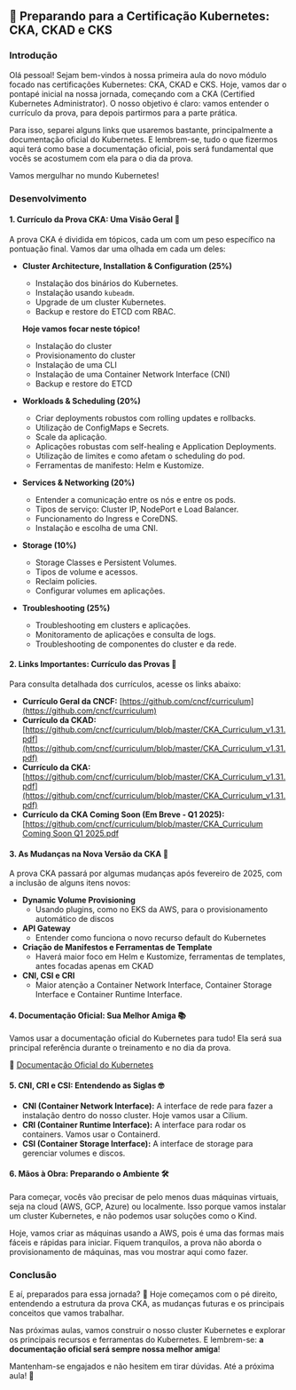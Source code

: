 ## 🚀 Preparando para a Certificação Kubernetes: CKA, CKAD e CKS

### Introdução

Olá pessoal! Sejam bem-vindos à nossa primeira aula do novo módulo focado nas certificações Kubernetes: CKA, CKAD e CKS. Hoje, vamos dar o pontapé inicial na nossa jornada, começando com a CKA (Certified Kubernetes Administrator). O nosso objetivo é claro: vamos entender o currículo da prova, para depois partirmos para a parte prática.

Para isso, separei alguns links que usaremos bastante, principalmente a documentação oficial do Kubernetes. E lembrem-se, tudo o que fizermos aqui terá como base a documentação oficial, pois será fundamental que vocês se acostumem com ela para o dia da prova.

Vamos mergulhar no mundo Kubernetes!

### Desenvolvimento

#### 1. Currículo da Prova CKA: Uma Visão Geral 🧐

A prova CKA é dividida em tópicos, cada um com um peso específico na pontuação final. Vamos dar uma olhada em cada um deles:

*   **Cluster Architecture, Installation & Configuration (25%)**
    *   Instalação dos binários do Kubernetes.
    *   Instalação usando `kubeadm`.
    *   Upgrade de um cluster Kubernetes.
    *   Backup e restore do ETCD com RBAC.
    
    **Hoje vamos focar neste tópico!**
    *   Instalação do cluster
    *   Provisionamento do cluster
    *   Instalação de uma CLI
    *   Instalação de uma Container Network Interface (CNI)
    *   Backup e restore do ETCD

*   **Workloads & Scheduling (20%)**
    *   Criar deployments robustos com rolling updates e rollbacks.
    *   Utilização de ConfigMaps e Secrets.
    *   Scale da aplicação.
    *   Aplicações robustas com self-healing e Application Deployments.
    *   Utilização de limites e como afetam o scheduling do pod.
    *   Ferramentas de manifesto: Helm e Kustomize.

*   **Services & Networking (20%)**
    *   Entender a comunicação entre os nós e entre os pods.
    *   Tipos de serviço: Cluster IP, NodePort e Load Balancer.
    *   Funcionamento do Ingress e CoreDNS.
    *   Instalação e escolha de uma CNI.

*   **Storage (10%)**
    *   Storage Classes e Persistent Volumes.
    *   Tipos de volume e acessos.
    *   Reclaim policies.
    *   Configurar volumes em aplicações.

*   **Troubleshooting (25%)**
    *   Troubleshooting em clusters e aplicações.
    *   Monitoramento de aplicações e consulta de logs.
    *   Troubleshooting de componentes do cluster e da rede.
    
    
   
    
#### 2. Links Importantes: Currículo das Provas 🔗

Para consulta detalhada dos currículos, acesse os links abaixo:

*   **Currículo Geral da CNCF:** [https://github.com/cncf/curriculum](https://github.com/cncf/curriculum)
*   **Currículo da CKAD:** [https://github.com/cncf/curriculum/blob/master/CKA_Curriculum_v1.31.pdf](https://github.com/cncf/curriculum/blob/master/CKA_Curriculum_v1.31.pdf)
*   **Currículo da CKA:** [https://github.com/cncf/curriculum/blob/master/CKA_Curriculum_v1.31.pdf](https://github.com/cncf/curriculum/blob/master/CKA_Curriculum_v1.31.pdf)
*   **Currículo da CKA Coming Soon (Em Breve - Q1 2025):** [\[https://github.com/cncf/curriculum/blob/master/CKA_Curriculum Coming Soon Q1 2025.pdf](https://github.com/cncf/curriculum/blob/master/CKA_Curriculum%20Coming%20Soon%20Q1%202025.pdf)

#### 3. As Mudanças na Nova Versão da CKA  🔄

A prova CKA passará por algumas mudanças após fevereiro de 2025, com a inclusão de alguns itens novos:

*   **Dynamic Volume Provisioning**
     *  Usando plugins, como no EKS da AWS,  para o provisionamento automático de discos
*   **API Gateway**
    *   Entender como funciona o novo recurso default do Kubernetes
*   **Criação de Manifestos e Ferramentas de Template**
    *  Haverá maior foco em Helm e Kustomize, ferramentas de templates, antes focadas apenas em CKAD
*   **CNI, CSI e CRI**
    *   Maior atenção a Container Network Interface, Container Storage Interface e Container Runtime Interface.

#### 4. Documentação Oficial: Sua Melhor Amiga 📚

Vamos usar a documentação oficial do Kubernetes para tudo! Ela será sua principal referência durante o treinamento e no dia da prova.

🔗  [Documentação Oficial do Kubernetes](https://kubernetes.io/docs/)

#### 5. CNI, CRI e CSI: Entendendo as Siglas 🤓

*   **CNI (Container Network Interface):** A interface de rede para fazer a instalação dentro do nosso cluster. Hoje vamos usar a Cilium.
*   **CRI (Container Runtime Interface):** A interface para rodar os containers. Vamos usar o Containerd.
*   **CSI (Container Storage Interface):** A interface de storage para gerenciar volumes e discos.

#### 6. Mãos à Obra: Preparando o Ambiente 🛠️

Para começar, vocês vão precisar de pelo menos duas máquinas virtuais, seja na cloud (AWS, GCP, Azure) ou localmente. Isso porque vamos instalar um cluster Kubernetes, e não podemos usar soluções como o Kind.

Hoje, vamos criar as máquinas usando a AWS, pois é uma das formas mais fáceis e rápidas para iniciar. Fiquem tranquilos, a prova não aborda o provisionamento de máquinas, mas vou mostrar aqui como fazer.

### Conclusão

E aí, preparados para essa jornada? 🚀 Hoje começamos com o pé direito, entendendo a estrutura da prova CKA, as mudanças futuras e os principais conceitos que vamos trabalhar. 

Nas próximas aulas, vamos construir o nosso cluster Kubernetes e explorar os principais recursos e ferramentas do Kubernetes. E lembrem-se: **a documentação oficial será sempre nossa melhor amiga**!

Mantenham-se engajados e não hesitem em tirar dúvidas. Até a próxima aula! 👋
